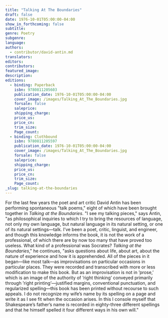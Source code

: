 ```yaml
---
title: "Talking At The Boundaries"
draft: false
date: 1976-10-01T05:00:00-04:00
show_in_forthcoming: false
subtitle:
genre: Poetry
subgenre:
language:
authors:
  - contributor/david-antin.md
translators:
editors:
contributors:
featured_image:
description:
editions:
  - binding: Paperback
    isbn: 9780811205603
    publication_date: 1976-10-01T05:00:00-04:00
    cover_image: /images/Talking_At_The_Boundaries.jpg
    forsale: false
    saleprice:
    shipping_charge:
    price_us:
    price_cn:
    trim_size:
    Page_count:
  - binding: Clothbound
    isbn: 9780811205597
    publication_date: 1976-10-01T05:00:00-04:00
    cover_image: /images/Talking_At_The_Boundaries.jpg
    forsale: false
    saleprice:
    shipping_charge:
    price_us:
    price_cn:
    trim_size:
    Page_count:
_slug: talking-at-the-boundaries
---
```


For the last few years the poet and art critic David Antin has been performing spontaneous "talk poems," eight of which have been brought together in _Talking at the Boundaries_. "I see my talking pieces," says Antin, "as philosophical inquiries to which I try to bring the resources of language, not only my own language, but natural language in its natural setting, or one of its natural settings––talk. I’ve been a poet, critic, linguist, and engineer, and though this knowledge informs the book, it is not the work of a professional, of which there are by now too many that have proved too useless. What kind of a professional was Socrates? _Talking at the Boundaries_," he continues, "asks questions about life, about art, about the nature of experience and how it is apprehended. All of the pieces in it began––like most talk––as improvisations on particular occasions in particular places. They were recorded and transcribed with more or less modification to make this book. But as an improvisation is not in ’prose,’ which is an image of the authority of ’right thinking’ conveyed primarily through ’right printing’––justified margins, conventional punctuation, and regularized spelling––this book has been printed without recourse to such appeals. I do not recognize my wife’s name by its spelling on a page and write it as I see fit when the occasion arises. In this I console myself that Shakespeare’s father’s name is recorded in eighty-three different spellings and that he himself spelled it four different ways in his own will."

